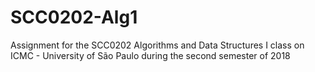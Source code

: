 # SCC0202-Alg1
Assignment for the SCC0202 Algorithms and Data Structures I class on ICMC - University of São Paulo during the second semester of 2018
